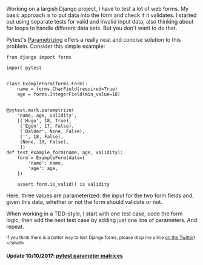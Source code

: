 <!-- 
.. title: Testing Django forms with pytest parameterization
.. slug: testing-django-forms-with-pytest-parameterization
.. date: 2017-03-07 09:08:55 UTC-06:00
.. tags: python, pytest, django, forms, testing
.. category: 
.. link: 
.. description: 
.. type: text
-->

Working on a largish Django project, I have to test a lot of web forms. My basic approach is to put data into the form and check if it validates. I started out using separate tests for valid and invalid input data, also thinking about for loops to handle different data sets. But you don't want to do that.

Pytest's [Parametrizing](http://doc.pytest.org/en/latest/parametrize.html) offers a really neat and concise solution to this problem. Consider this simple example:

    from django import forms
    
    import pytest
    
    
    class ExampleForm(forms.Form):
        name = forms.CharField(required=True)
        age = forms.IntegerField(min_value=18)
    
    
    @pytest.mark.parametrize(
        'name, age, validity',
        [('Hugo', 18, True),
         ('Egon', 17, False),
         ('Balder', None, False),
         ('', 18, False),
         (None, 18, False),
         ])
    def test_example_form(name, age, validity):
        form = ExampleForm(data={
            'name': name,
            'age': age,
        })
    
        assert form.is_valid() is validity

Here, three values are parameterized: the input for the two form fields and, given this data, whether or not the form should validate or not.

When working in a TDD-style, I start with one test case, code the  form logic, then add the next test case by adding just one line of parameters. And repeat.

<small>If you think there is a better way to test Django forms, please drop me a line [on the Twitter](https://www.twitter.com/flowfx_)!</small>

### Update 10/10/2017: [pytest parameter matrices](link://slug/pytest-parameter-matrices)
